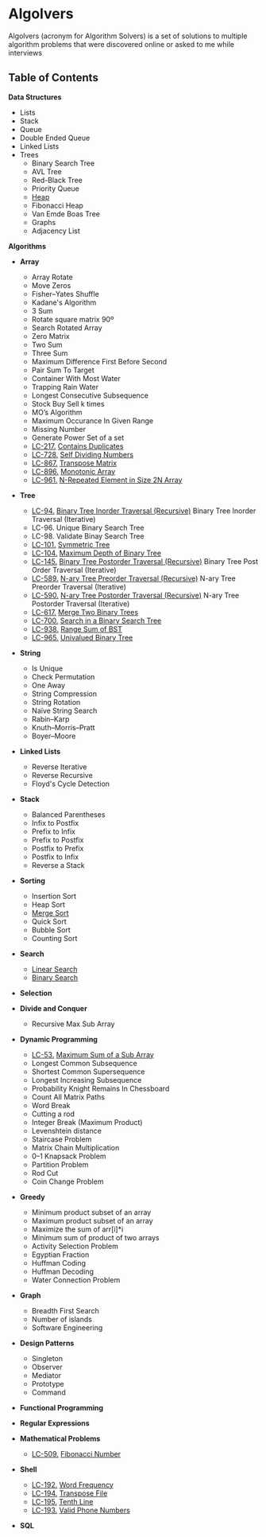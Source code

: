 # Algolvers

Algolvers (acronym for Algorithm Solvers) is a set of solutions to multiple algorithm problems that were discovered online or asked to me while interviews

## Table of Contents

**Data Structures**

- Lists
- Stack
- Queue
- Double Ended Queue
- Linked Lists
- Trees
  - Binary Search Tree
  - AVL Tree
  - Red-Black Tree
  - Priority Queue
  - [Heap](./data-structures/heap/)
  - Fibonacci Heap
  - Van Emde Boas Tree
  - Graphs
  - Adjacency List

**Algorithms**
  
- **Array**
  - Array Rotate
  - Move Zeros
  - Fisher–Yates Shuffle
  - Kadane's Algorithm
  - 3 Sum
  - Rotate square matrix 90º
  - Search Rotated Array
  - Zero Matrix
  - Two Sum
  - Three Sum
  - Maximum Difference First Before Second
  - Pair Sum To Target
  - Container With Most Water
  - Trapping Rain Water
  - Longest Consecutive Subsequence
  - Stock Buy Sell k times
  - MO’s Algorithm
  - Maximum Occurance In Given Range
  - Missing Number
  - Generate Power Set of a set
  - [LC-217.](https://leetcode.com/problems/contains-duplicate/) [Contains Duplicates](./array/containsduplicate.js)
  - [LC-728.](https://leetcode.com/problems/self-dividing-numbers/) [Self Dividing Numbers](./array/selfdividingnumber.cpp)
  - [LC-867.](https://leetcode.com/problems/transpose-matrix/) [Transpose Matrix](./matrices/transpose.cpp)
  - [LC-896.](https://leetcode.com/problems/monotonic-array/) [Monotonic Array](./array/monotonic.cpp)
  - [LC-961.](https://leetcode.com/problems/n-repeated-element-in-size-2n-array/) [N-Repeated Element in Size 2N Array](./array/n-repeatedelem.cpp)

- **Tree**
  - [LC-94.](https://leetcode.com/problems/binary-tree-inorder-traversal/) [Binary Tree Inorder Traversal (Recursive)](./tree/binary%20tree/inordertraversal.js) Binary Tree Inorder Traversal (Iterative) 
  - LC-96. Unique Binary Search Tree
  - LC-98. Validate Binay Search Tree
  - [LC-101.](https://leetcode.com/problems/symmetric-tree/) [Symmetric Tree](./tree/binary%20tree/symmetric-tree.cpp)
  - [LC-104.](https://leetcode.com/problems/maximum-depth-of-binary-tree/) [Maximum Depth of Binary Tree](./tree/binary%20tree/maxdepth-tree.js)
  - [LC-145.](https://leetcode.com/problems/binary-tree-postorder-traversal/) [Binary Tree Postorder Traversal (Recursive)](./tree/binary%20tree/postordertraversal.js) Binary Tree Post Order Traversal (Iterative)
  - [LC-589.](https://leetcode.com/problems/n-ary-tree-preorder-traversal/) [N-ary Tree Preorder Traversal (Recursive)](./tree/n-ary%20tree/preordertraversal.js) N-ary Tree Preorder Traversal (Iterative)
  - [LC-590.](https://leetcode.com/problems/n-ary-tree-postorder-traversal/) [N-ary Tree Postorder Traversal (Recursive)](./tree/n-ary%20tree/preordertraversal.js) N-ary Tree Postorder Traversal (Iterative)
  - [LC-617.](https://leetcode.com/problems/merge-two-binary-trees/) [Merge Two Binary Trees](./tree/binary%20tree/symmetric-tree.cpp)
  - [LC-700.](https://leetcode.com/problems/search-in-a-binary-search-tree/) [Search in a Binary Search Tree](./tree/binary%20tree/binary%20search%20tree/searchinvst.cpp)
  - [LC-938.](https://leetcode.com/problems/range-sum-of-bst/) [Range Sum of BST](./tree/binary%20search%20tree/rangesumofbst.cpp)
  - [LC-965.](https://leetcode.com/problems/univalued-binary-tree/) [Univalued Binary Tree](./tree/binary%20tree/univalued-tree.cpp)

- **String**
  - Is Unique
  - Check Permutation
  - One Away
  - String Compression
  - String Rotation
  - Naïve String Search
  - Rabin–Karp
  - Knuth–Morris–Pratt
  - Boyer–Moore

- **Linked Lists**
  - Reverse Iterative
  - Reverse Recursive
  - Floyd's Cycle Detection

- **Stack**
  - Balanced Parentheses
  - Infix to Postfix
  - Prefix to Infix
  - Prefix to Postfix
  - Postfix to Prefix
  - Postfix to Infix
  - Reverse a Stack

- **Sorting**
  - Insertion Sort
  - Heap Sort
  - [Merge Sort](./sorting/mergesort.cpp)
  - Quick Sort
  - Bubble Sort
  - Counting Sort

- **Search**
  - [Linear Search](./search/linearsearch.cpp)
  - [Binary Search](./search/binarysearch.cpp)

- **Selection**

- **Divide and Conquer**
  - Recursive Max Sub Array

- **Dynamic Programming**
  - [LC-53.](https://leetcode.com/problems/?search=53) [Maximum Sum of a Sub Array](./array/subrangemaxsum.cpp)
  - Longest Common Subsequence
  - Shortest Common Supersequence
  - Longest Increasing Subsequence
  - Probability Knight Remains In Chessboard
  - Count All Matrix Paths
  - Word Break
  - Cutting a rod
  - Integer Break (Maximum Product)
  - Levenshtein distance
  - Staircase Problem
  - Matrix Chain Multiplication
  - 0–1 Knapsack Problem
  - Partition Problem
  - Rod Cut
  - Coin Change Problem

- **Greedy**
  - Minimum product subset of an array
  - Maximum product subset of an array
  - Maximize the sum of arr[i]*i
  - Minimum sum of product of two arrays
  - Activity Selection Problem
  - Egyptian Fraction
  - Huffman Coding
  - Huffman Decoding
  - Water Connection Problem

- **Graph**
  - Breadth First Search
  - Number of islands
  - Software Engineering

- **Design Patterns**
  - Singleton
  - Observer
  - Mediator
  - Prototype
  - Command

- **Functional Programming**

- **Regular Expressions**

- **Mathematical Problems**
  - [LC-509.](https://leetcode.com/problems/fibonacci-number/) [Fibonacci Number](./math/fibonaccinumber.cpp)

- **Shell**
  - [LC-192.](https://leetcode.com/problems/word-frequency/) [Word Frequency](./shell/wordfrequency.sh) 
  - [LC-194.](https://leetcode.com/problems/transpose-file) [Transpose File](./shell/transpose-file)
  - [LC-195.](https://leetcode.com/problems/tenth-line) [Tenth Line](./shell/tenthline.sh)
  - [LC-193.](https://leetcode.com/problems/valid-phone-numbers/) [Valid Phone Numbers](./shell/validphonenumber.sh)

- **SQL**
